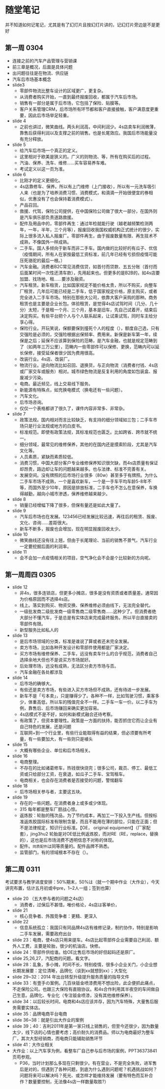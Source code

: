 # 随堂笔记

并不知道如何记笔记，尤其是有了幻灯片且按幻灯片讲的，记幻灯片旁边是不是更好

## 第一周 0304

- 连接之前的汽车产品管理与营销课
- 前三章是概况，后面是具体问题
- 出问题往往是在物流、供应链
- 汽车后市场基本概念
- slide3
    - 零部件物流比整车设计的区域更广，更复杂。
    - 从消费者购买开始，一直到最终报废回收，都属于汽车后市场。
    - 销售有一部分是属于后市场，它包括了保险、贴膜等。
    - 客户关系管理CRM，后市场所有环节都和客户直接接触，客户满意度更重要，因此后市场举足轻重。
- slide 4
    - 之前也讲过，微笑曲线。两头利润高，中间利润少。4s店卖车利润微薄，靠售后获得利润以及支撑之前的销售。也是长尾效应。我国后市场能量没有充分释放。
- slide 5
    - 给汽车后市场一个真正的定义。
    - 这里相对于欧美是狭义的。广义的则物流、等，所有在购买后的过程。
    - 汽油、保养、洗车、维修……买车容易养车难。
    - 考试定义以这一页为准。
- slide 6
    - 比刚才的定义更细化。
    - 4s店靠修车、保养。所以有上门维修（上门接收），所以有一元洗车吸引人来（也是为了培养消费习惯、消费模式，和滴滴一开始很便宜的券相似，优惠没有了也会保持着消费模式）。
    - 产品召回。
    - 救援、代驾，保险公司提供，在中国保险公司做了很大一部分，在国外则是汽车俱乐部负责道路救援。
    - 配件及用品中的，零部件再生：通过年检就能行驶（越老越频繁检测两年，一年，半年，三个月等），报废回收我国权威机构正式统计的很少，实际上很多流入私人报废厂。零部件再生，由于报废数量有限、再生技术不成熟，不像国外一样成熟。
    - 二手车。国人多倾向于新车而非二手车。国内做的比较好的有瓜子、优信（疫情期间，所有人在家按最低工资标准，前几年已经有亏损但疫情可能压死骆驼的最后一根。）
    - 汽车金融。消费者B2C常见消费信贷，如首付而贷款、五五分账（首付而后面某时间一次性还清车款），先用起来也。但更多的是B2B的，如4s店要加盟、找场地、租……要涉及融资。
    - 汽车租赁。新车租赁，比如国家规定不能价格太贵，所以不购买，向整车厂租赁，几年后可能已经是二手车，低于国家规定价格，原主购买，或者完全进入二手车市场。特别在那些大公司，依靠大客户采购的那种。商务租赁也是主要是企业长包。体验租赁，是觉得4s店试驾时间（几分、几十分）太短，于是租一个月、三个月，基本是旧车，先自己试着开，结束后决定购买。有些平台把个人与个人联系起来，让试乘试驾，同时车主给分享心得。
    - 保险行业。开玩笑说，保额要保到撞死个人的程度（），额度自己选，只有交强险是必须的，交强险根据出保频率、费用来。新保是新车第一年，续保是之后；延保不应该算到保险的范畴，是汽车金融，也就是规定范畴到了（如两年三万公里），范畴内一些零部件可以保修、更换，范畴内可以延长保修，接受延保者很少因为费用很高。
    - 改装行业。4s店、改装厂。
    - 物流行业。逆向物流比如召回、退换货，与正向物流（消费者付钱、4s店或厂家交车或服务）相对。城市绿色物流是反复利用的角度如包装盒、报废减少污染。
    - 电商。最近频见，线上交易线下服务。
    - 新能源有特殊点，如充换电模式（换电还有一些问题）。
    - 汽车文化。
    - 后市场咨询。
    - 仅仅一个表格都讲了很久了，课件内容非常多、非常杂。
- slide 7
    - 政策法规。国内相对而言比较缺乏，有支持的细分领域如三包；二手车市场只是行业法规或地方的白皮书。
    - 标准规范。即使有政策法规，其标准规范也匮乏。比如跨省、跨市就不统一。
    - 细分领域，最常见的维修保养，其他的在国内还是摸索阶段，尤其是汽车文化等。
    - 人员素质，紧缺而素质较低。
    - 消费习惯，中国大部分客户专业维修保养知识很欠缺，而4s店质量有保证却昂贵，路边却让车的问题越来越多。也与法律、标准不完善有关。
    - 发展空间。没有牌照的后市场行业很多（80w）甚至多于有牌照。为什么二手车市场不成熟，一个是喜欢新车，一个是一手车平均车龄5-8年不等，而国外至少10年，原因是排放标准，二手车也不怎么在意保养，车换得越勤，越向小城市渗透，保养维修越来越少。
- slide 8
    - 销量已经增幅下降了很多，但保有量还是如此大量了。
- slide 9
    - 汽车后市场也在发展。123456已经发展比较迅速，再往后的租赁、报废、文化、咨询……差距很大。
    - 新车不断多，报废也会增加，现在明显报废回收太少。
- slide 10
    - 微笑曲线还没有往上翘，但由于长尾理论、当前的销售不景气，汽车行业一定要挖掘后面的利润率。
- slide 11
    - 会不会加一点疫情相关的项目，空气净化会不会是个比较新的方向呢。

## 第一周周四 0305

- slide 12
    - 非4s，很多连锁店，但更多小摊店，很多是没有资质或者质量差。通常因为价格原因而不选择4s店。
    - 线上。落实到购买、物资交换、保养维修必须由线下，无法完全替代。
    - 一级批发商二级批发商一级零售商二级零售商……这种少了。但消费者绝大部分不懂汽车，于是总是有实体店来完成最终服务。所以平台直接卖的零部件有限。
    - 新型服务比如私人的
- slide 13
    - 是后市场领域的分类，标准是谁说了算或者还未完全发展。
    - 卖方市场，比如各种开发设计和零部件使用都是厂家决定。
    - 买方市场有维修保养、二手车，远没有卖车什么的合乎规范，消费者自己选择余地大但也不是说买方市场就好。
    - 后处理市场，远没有成熟，无法区分卖方市场与否。
    - 汽车金融在各处都涉及
- slide 14
    - 后市场的确够大。
    - 有些还是卖方市场，有些进入买方市场但不成熟，还有待进一步发展。
    - 新车不是「亏本卖」，只是赚得少了。各种不一样，比如驾驶习惯，乘客多少，体重高低，所以车的残值完全不一样。二手车一车一价。以二手车为例，靠售后、后市场赚回来确实更加容易。
    - 4s店模式不是不好，如何和新模式融合还待考察。
    - 有政策了，但资本要理性。政策是一方面的扶持，能否抓住它而让企业有自己特色的发展，还是问题
    - 互联网+到一个行业里，有些行业能取得有益的结果，但必须要有所考量，有一些要加大，有一些则只是噱头
- slide 15
    - 大概有哪些企业、单位和后市场相关。
- slide 16
    - 电商整理。
    - 不存在的比如诸葛修车，热钱很快烧完；很多公司，裁员、停工、最低工资或只给部分工资，在衰退，如瓜子二手车、宝驾租车。
    - 电商相关，也会存在消费者是否接受的问题，警惕翻车
- slide 18
    - 后市场相关参与者，主要这五块。
- slide 19
    - 存在的一些问题。在消费者身上或多或少体现。
    - 315 每年都是整车厂胆战心惊。
    - 返炼胶：轮胎的残次品，为了节约成本，再加工一下投入生产线。但按标准返炼胶国际标准有限制含量，而且不能用在薄的部位，只能在正面；但不是法律规定，知识行业标准。【OE， original equipment】（厂家配套），jing3hu2 轮胎是对OE低比例返炼胶，而对RE（RE，replace，替换的），这也是后市场消费不透明信息不对称的体现。
    - 配件。`同质配件`は同等质量的。配件品牌不熟悉。
    - 监管部门，有的领域根本不存在（）。

## 第二周 0311

考试要求与教学进度安排：50%期末，50%は（就一个期中作业（大作业），今天讲完布置，估计五月初或中pre，1~2人一组；签到也算）

- slide 20 （五大参与者的问题之4s店）
    - 消费者，过保后不甚惜，唯价格论，4s店は客单价，
- slide 21
    - 核心竞争者、外围竞争者：更精、更深入
- slide 22 
    - 信息系统孤立：我国只有同品牌4s店有维修记录，制约协作，特别是影响二手车发展，需要政府出台
- slide 23：电商，使4s店只用来提车。4s店比起零部件企业需要自己利润、额外人工费，主要是轮胎，很少的机油店。快修。
- slide 24：零部件供给谁。给OE比售后市场的好但起码还是原厂。
- slide 25,26,27，汽配商的问题。看文字。
- slide 28：乱象，多小摊，时间不长，特别疫情，很多小企业关门，小企业想长期发展要：定位清晰，品牌化（谈到xx就想到xx）；大型化
- slide 29~32：2014 年出台转型升级提升服务质量的指导文件
- slide 33：有壹手の案例。几百块钣金喷漆费用不想出险，此企便抓此痛点，不走保险公司。也跟三大保险有直赔协议。和4s合作利用其半夜空的车间做自己生意。品牌化、专业化（专注钣金喷漆，没有其他维修保养）。
- slide 34：以后较长时间，电商和4s店应该并存，因为汽车特殊，大量售后服务需要实体店。
- slide 35：品牌电商平台电商
- slide 36~38：就是引出大作业的案例
- slide 39；40：吉利2011年是第一家只线上销售的，但至今还很少，因为数量太少，线下店的心情也要考虑；高价耐久的消费品。师以为电商最好为整车厂，其次大型经销商，而电商只能辅助销售环节
- slide 41：大作业相关
- 大作业：以上汽车享为例，看整车厂自己参与后市场的案例，PPT36373841页苟参观。
    - P36，当时计划那么多现在只剩很少。有在营业，不是完全失败，进军售后是对的，但遇到了各种问题，到底为什么遇到问题呢？机遇挑战如何？问题将来可以解决吗？死光、或怎样才能维持发展（要有特色而互补合作？数量要控制，无法像4s店一样数量取胜?）